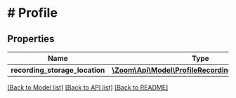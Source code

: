# # Profile

## Properties

Name | Type | Description | Notes
------------ | ------------- | ------------- | -------------
**recording_storage_location** | [**\Zoom\Api\Model\ProfileRecordingStorageLocation**](ProfileRecordingStorageLocation.md) |  | [optional]

[[Back to Model list]](../../README.md#models) [[Back to API list]](../../README.md#endpoints) [[Back to README]](../../README.md)
